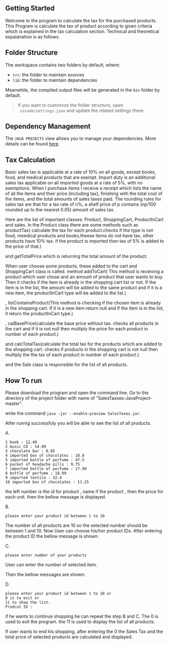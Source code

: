## Getting Started

Welcome to the program to calculate the tax for the purchased products. This Program is calculate the tax of product according to given criteria which is explained in the tax calculation section. Technical and theoretical expalanation is as follows. 

## Folder Structure

The workspace contains two folders by default, where:

- `src`: the folder to maintain sources
- `lib`: the folder to maintain dependencies

Meanwhile, the compiled output files will be generated in the `bin` folder by default.

> If you want to customize the folder structure, open `.vscode/settings.json` and update the related settings there.

## Dependency Management

The `JAVA PROJECTS` view allows you to manage your dependencies. More details can be found [here](https://github.com/microsoft/vscode-java-dependency#manage-dependencies).

## Tax Calculation

Basic sales tax is applicable at a rate of 10% on all goods, except books, food, and medical
products that are exempt. Import duty is an additional sales tax
applicable on all imported goods at a rate of 5%, with no exemptions. When I purchase items
I receive a receipt which lists the name of all the items and their price (including tax),
finishing with the total cost of the items,
and the total amounts of sales taxes paid. The rounding rules for sales tax are that for a tax
rate of n%, a shelf price of p contains (np/100 rounded up to the nearest 0.05) amount of
sales tax.

Here are the list of important classes: Product, ShoppingCart, ProductInCart and sales.
In the Product class there are some methods such as 
   productTax( calculate the tax for each product.checks if the type is not food, meedical products and books,theese items do not have tax, other products have 10% tax. if the product is imported then tax of 5% is added to the price of that.)

and getTotalPrice which is returning the total amount of the product.

When user choose some products, these added to the cart and ShoppingCart class is called.
method addToCart( This method is receiving a product which user chose and an amount of product that user wants to buy. Then it checks if the item is already in the shopping cart list or not. If the item is in the list, the amount will be added to the same product and if it is a new item, the productInCart type will be added to the list.)

, listContainsProduct(This method is checking if the chosen item is already in the shopping cart. If it is a new item return null and if the item is in the list, it return the productInCart type.)

, calBasePrice(calculate the base price without tax. checks all products in the cart and if it is not null then multiply the price for each product in number of each product.)

and calcTotalTax(calculate the total tax for the products which are added to the shopping cart. checks if  products in the shopping cart is not null then multiply the the tax of each product in number of each product.)

and the Sale class is responsible for the list of all products.

## How To run

Please download the program and open the command line. Go to the directory of the project folder with name of "SalesTaxses-JavaProject-master".

write the command `java -jar --enable-preview SalesTaxes.jar`.

 Atfer runnig successfuly you will be able to see the list of all products. 


A.
```
1 book : 12.49
2 music CD : 14.99
3 chocolate bar : 0.85
4 imported box of chocolates : 10.0
5 imported bottle of perfume : 47.5
6 packet of headache pills : 9.75
7 imported bottle of perfume : 27.99
8 bottle of perfume : 18.99
9 imported textile : 32.4
10 imported box of chocolates : 11.25
```

the left number is the id for product , name if the product , then the price for each unit.
then the bellow message is displayed.

B.
```
please enter your product id between 1 to 10
```

The number of all products are 10 so the selected number should be between 1 and 10.
 Now User can choose his/her product IDs. After entering the product ID the bellow message is shown:

C.
```
please enter number of your products
```

 User can enter the number of selected item.

 Then the bellow messages are shown:

 D.
 ```
 please enter your product id between 1 to 10 or 
 0 is to exit or 
 11 to show the list. 
 Prodcut ID :
 ```

 if he wants to continue shopping he can repeat the step B and C. 
 The 0 is used to exit the program.
 the 11 is used to display the list of all products.

 If user wants to end his shopping, after entering the 0 the Sales Tax and the total price of 
  selected products are calculated and displayed.






